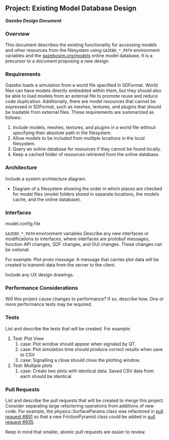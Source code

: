 ## Project: Existing Model Database Design
***Gazebo Design Document***

### Overview

This document describes the existing functionality for
accessing models and other resources from the filesystem
using `GAZEBO_*_PATH` environment variables and
the [gazebosim.org/models](http://gazebosim.org/models)
online model database.
It is a precursor to a document proposing a new design.

### Requirements

Gazebo loads a simulation from a world file specified in SDFormat.
World files can have models directly embedded within them,
but they should also be able to load models from an external
file to promote reuse and reduce code duplication.
Additionally, there are model resources that cannot be expressed
in SDFormat, such as meshes, textures, and plugins
that should be loadable from external files.
These requirements are summarized as follows:

1. Include models, meshes, textures, and plugins in a world file
without specifying their absolute path in the filesystem.
1. Allow models to be included from multiple locations in the
local filesystem.
1. Query an online database for resources if they cannot be found
locally.
1. Keep a cached folder of resources retrieved from the online database.

### Architecture

Include a system architecture diagram.

* Diagram of a filesystem showing the order in which places are checked
for model files (model folders stored in separate locations,
the models cache, and the online database).

### Interfaces

model.config file

`GAZEBO_*_PATH` environment variables
Describe any new interfaces or modifications to interfaces, where interfaces are protobuf messages, function API changes, SDF changes, and GUI changes. These changes can be notional.

For example:
Plot proto message: A message that carries plot data will be created to transmit data from the server to the client.

Include any UX design drawings.

### Performance Considerations
Will this project cause changes to performance?
If so, describe how.
One or more performance tests may be required.

### Tests
List and describe the tests that will be created. For example:

1. Test: Plot View
    1. case: Plot window should appear when signaled by QT.
    1. case: Plot simulation time should produce correct results when save to CSV
    1. case: Signalling a close should close the plotting window.
1. Test: Multiple plots
    1. case: Create two plots with identical data. Saved CSV data from each should be identical

### Pull Requests
List and describe the pull requests that will be created to merge this project.
Consider separating large refactoring operations from additions of new code.
For example, the physics::SurfaceParams class was refactored in
[pull request #891](https://bitbucket.org/osrf/gazebo/pull-request/891/refactor)
so that a new FrictionPyramid class could be added in
[pull request #935](https://bitbucket.org/osrf/gazebo/pull-request/935/create).

Keep in mind that smaller, atomic pull requests are easier to review.
